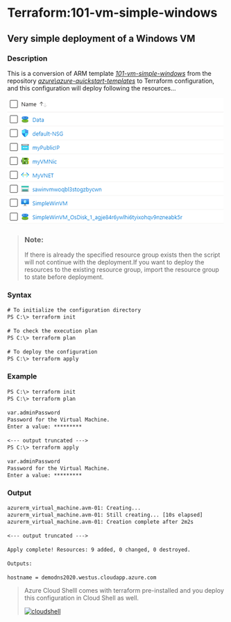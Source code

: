 # Terraform:101-vm-simple-windows

## Very simple deployment of a Windows VM
### Description 
This is a conversion of ARM template *[101-vm-simple-windows](https://github.com/Azure/azure-quickstart-templates/tree/master/101-vm-simple-windows)* from the repository *[azure\azure-quickstart-templates](https://github.com/Azure/azure-quickstart-templates)*  to Terraform configuration, and this configuration will deploy following the resources…
 
![result](https://github.com/AnushaAD/Terraform/blob/master/101-vm-simple-windows/images/result.PNG)

> ### Note:
> If there is already the specified resource group exists then the script will not continue with the deployment.If you want to deploy the resources to the existing resource group, import the resource 
group to state before deployment.

### Syntax
```
# To initialize the configuration directory
PS C:\> terraform init 

# To check the execution plan
PS C:\> terraform plan

# To deploy the configuration
PS C:\> terraform apply
```  

### Example
```
PS C:\> terraform init 
PS C:\> terraform plan

var.adminPassword
Password for the Virtual Machine.
Enter a value: *********

<--- output truncated --->
PS C:\> terraform apply 

var.adminPassword
Password for the Virtual Machine.
Enter a value: *********
````

### Output

```
azurerm_virtual_machine.avm-01: Creating...
azurerm_virtual_machine.avm-01: Still creating... [10s elapsed]
azurerm_virtual_machine.avm-01: Creation complete after 2m2s 

<--- output truncated --->

Apply complete! Resources: 9 added, 0 changed, 0 destroyed.

Outputs:

hostname = demodns2020.westus.cloudapp.azure.com
```

>Azure Cloud Shelll comes with terraform pre-installed and you deploy this configuration in Cloud Shell as well.
>
>[![cloudshell](images/cloudshell.png)](https://shell.azure.com)

